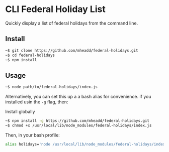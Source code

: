 # CLI Federal Holiday List

Quickly display a list of federal holidays from the command line.

## Install

```bash
~$ git clone https://github.com/mheadd/federal-holidays.git 
~$ cd federal-holidays
~$ npm install 
```

## Usage

```bash
~$ node path/to/federal-holidays/index.js
```

Alternatively, you can set this up a a bash alias for convenience. if you installed usin the `-g` flag, then: 

Install globally
```bash
~$ npm install -g https://github.com/mheadd/federal-holidays.git 
~$ chmod +x /usr/local/lib/node_modules/federal-holidays/index.js
```

Then, in your bash profile:
```bash
alias holidays='node /usr/local/lib/node_modules/federal-holidays/index.js'
```
